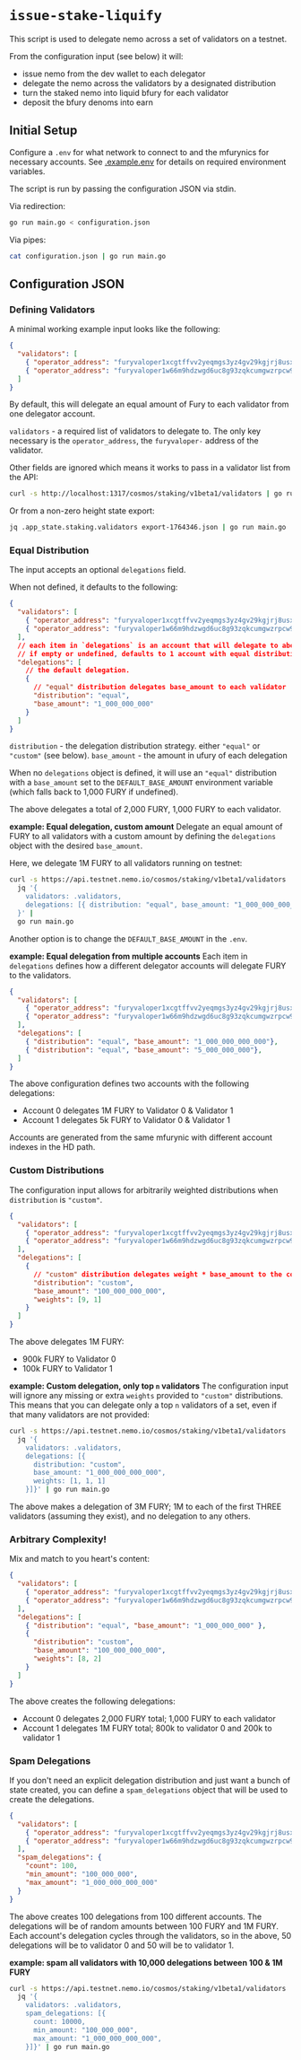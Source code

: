 # `issue-stake-liquify`

This script is used to delegate nemo across a set of validators on a testnet.

From the configuration input (see below) it will:
* issue nemo from the dev wallet to each delegator
* delegate the nemo across the validators by a designated distribution
* turn the staked nemo into liquid bfury for each validator
* deposit the bfury denoms into earn

## Initial Setup

Configure a `.env` for what network to connect to and the mfurynics for necessary accounts. See [.example.env](./.example.env) for details on required environment variables.

The script is run by passing the configuration JSON via stdin.

Via redirection:
```bash
go run main.go < configuration.json
```

Via pipes:
```bash
cat configuration.json | go run main.go
```

## Configuration JSON

### Defining Validators
A minimal working example input looks like the following:
```json
{
  "validators": [
    { "operator_address": "furyvaloper1xcgtffvv2yeqmgs3yz4gv29kgjrj8usxw3xsx0" },
    { "operator_address": "furyvaloper1w66m9hdzwgd6uc8g93zqkcumgwzrpcw9e94ce7" }
  ]
}
```

By default, this will delegate an equal amount of Fury to each validator from one delegator account.

`validators` - a required list of validators to delegate to. The only key necessary is the `operator_address`, the `furyvaloper-` address of the validator.

Other fields are ignored which means it works to pass in a validator list from the API:
```bash
curl -s http://localhost:1317/cosmos/staking/v1beta1/validators | go run main.go
```

Or from a non-zero height state export:
```bash
jq .app_state.staking.validators export-1764346.json | go run main.go
```

### Equal Distribution

The input accepts an optional `delegations` field.

When not defined, it defaults to the following:
```json
{
  "validators": [
    { "operator_address": "furyvaloper1xcgtffvv2yeqmgs3yz4gv29kgjrj8usxw3xsx0" },
    { "operator_address": "furyvaloper1w66m9hdzwgd6uc8g93zqkcumgwzrpcw9e94ce7" }
  ],
  // each item in `delegations` is an account that will delegate to above validators
  // if empty or undefined, defaults to 1 account with equal distribution
  "delegations": [
    // the default delegation.
    {
      // "equal" distribution delegates base_amount to each validator
      "distribution": "equal",
      "base_amount": "1_000_000_000"
    }
  ]
}
```

`distribution` - the delegation distribution strategy. either `"equal"` or `"custom"` (see below).
`base_amount` - the amount in ufury of each delegation

When no `delegations` object is defined, it will use an `"equal"` distribution with a `base_amount` set to the `DEFAULT_BASE_AMOUNT` environment variable (which falls back to 1,000 FURY if undefined).

The above delegates a total of 2,000 FURY, 1,000 FURY to each validator.

**example: Equal delegation, custom amount**
Delegate an equal amount of FURY to all validators with a custom amount by defining the `delegations` object with the desired `base_amount`.

Here, we delegate 1M FURY to all validators running on testnet:
```bash
curl -s https://api.testnet.nemo.io/cosmos/staking/v1beta1/validators |
  jq '{
    validators: .validators,
    delegations: [{ distribution: "equal", base_amount: "1_000_000_000_000" }]
  }' |
  go run main.go
```

Another option is to change the `DEFAULT_BASE_AMOUNT` in the `.env`.

**example: Equal delegation from multiple accounts**
Each item in `delegations` defines how a different delegator accounts will delegate FURY to the validators.

```json
{
  "validators": [
    { "operator_address": "furyvaloper1xcgtffvv2yeqmgs3yz4gv29kgjrj8usxw3xsx0" },
    { "operator_address": "furyvaloper1w66m9hdzwgd6uc8g93zqkcumgwzrpcw9e94ce7" }
  ],
  "delegations": [
    { "distribution": "equal", "base_amount": "1_000_000_000_000"},
    { "distribution": "equal", "base_amount": "5_000_000_000"},
  ]
}
```

The above configuration defines two accounts with the following delegations:
* Account 0 delegates 1M FURY to Validator 0 & Validator 1
* Account 1 delegates 5k FURY to Validator 0 & Validator 1

Accounts are generated from the same mfurynic with different account indexes in the HD path.

### Custom Distributions

The configuration input allows for arbitrarily weighted distributions when `distribution` is `"custom"`.

```json
{
  "validators": [
    { "operator_address": "furyvaloper1xcgtffvv2yeqmgs3yz4gv29kgjrj8usxw3xsx0" },
    { "operator_address": "furyvaloper1w66m9hdzwgd6uc8g93zqkcumgwzrpcw9e94ce7" }
  ],
  "delegations": [
    {
      // "custom" distribution delegates weight * base_amount to the corresponding validator
      "distribution": "custom",
      "base_amount": "100_000_000_000",
      "weights": [9, 1]
    }
  ]
}
```

The above delegates 1M FURY:
* 900k FURY to Validator 0
* 100k FURY to Validator 1

**example: Custom delegation, only top `n` validators**
The configuration input will ignore any missing or extra `weights` provided to `"custom"` distributions. This means that you can delegate only a top `n` validators of a set, even if that many validators are not provided:
```bash
curl -s https://api.testnet.nemo.io/cosmos/staking/v1beta1/validators |
  jq '{
    validators: .validators,
    delegations: [{
      distribution: "custom",
      base_amount: "1_000_000_000_000",
      weights: [1, 1, 1]
    }]}' | go run main.go
```

The above makes a delegation of 3M FURY; 1M to each of the first THREE validators (assuming they exist), and no delegation to any others.

### Arbitrary Complexity!

Mix and match to you heart's content:
```json
{
  "validators": [
    { "operator_address": "furyvaloper1xcgtffvv2yeqmgs3yz4gv29kgjrj8usxw3xsx0" },
    { "operator_address": "furyvaloper1w66m9hdzwgd6uc8g93zqkcumgwzrpcw9e94ce7" }
  ],
  "delegations": [
    { "distribution": "equal", "base_amount": "1_000_000_000" },
    {
      "distribution": "custom",
      "base_amount": "100_000_000_000",
      "weights": [8, 2]
    }
  ]
}
```

The above creates the following delegations:
* Account 0 delegates 2,000 FURY total; 1,000 FURY to each validator
* Account 1 delegates 1M FURY total; 800k to validator 0 and 200k to validator 1

### Spam Delegations

If you don't need an explicit delegation distribution and just want a bunch of state created, you can define a `spam_delegations` object that will be used to create the delegations.
```json
{
  "validators": [
    { "operator_address": "furyvaloper1xcgtffvv2yeqmgs3yz4gv29kgjrj8usxw3xsx0" },
    { "operator_address": "furyvaloper1w66m9hdzwgd6uc8g93zqkcumgwzrpcw9e94ce7" }
  ],
  "spam_delegations": {
    "count": 100,
    "min_amount": "100_000_000",
    "max_amount": "1_000_000_000_000"
  }
}
```

The above creates 100 delegations from 100 different accounts. The delegations will be of random amounts between 100 FURY and 1M FURY. Each account's delegation cycles through the validators, so in the above, 50 delegations will be to validator 0 and 50 will be to validator 1.

**example: spam all validators with 10,000 delegations between 100 & 1M FURY**
```bash
curl -s https://api.testnet.nemo.io/cosmos/staking/v1beta1/validators |
  jq '{
    validators: .validators,
    spam_delegations: [{
      count: 10000,
      min_amount: "100_000_000",
      max_amount: "1_000_000_000_000",
    }]}' | go run main.go
```

